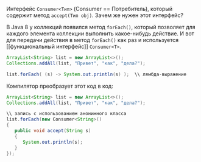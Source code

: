 Интерфейс `Consumer<Тип>` (Consumer == Потребитель), который содержит метод `accept(Тип obj)`. Зачем же нужен этот интерфейс?

В Java 8 у коллекций появился метод `forEach()`, который позволяет для каждого элемента коллекции выполнить какое-нибудь действие. И вот для передачи действия в метод `forEach()` как раз и используется [[функциональный интерфейс]] `Consumer<T>`.

```java
ArrayList<String> list = new ArrayList<>();
Collections.addAll(list, "Привет", "как", "дела?");

list.forEach( (s) -> System.out.println(s) );  \\ лямбда-выражение
```
Компилятор преобразует этот код в код:
```java
ArrayList<String> list = new ArrayList<>();
Collections.addAll(list, "Привет", "как", "дела?");

\\ запись с использованием анонимного класса
list.forEach(new Consumer<String>()
{
   public void accept(String s)
   {
      System.out.println(s);
   }
});                                   
```